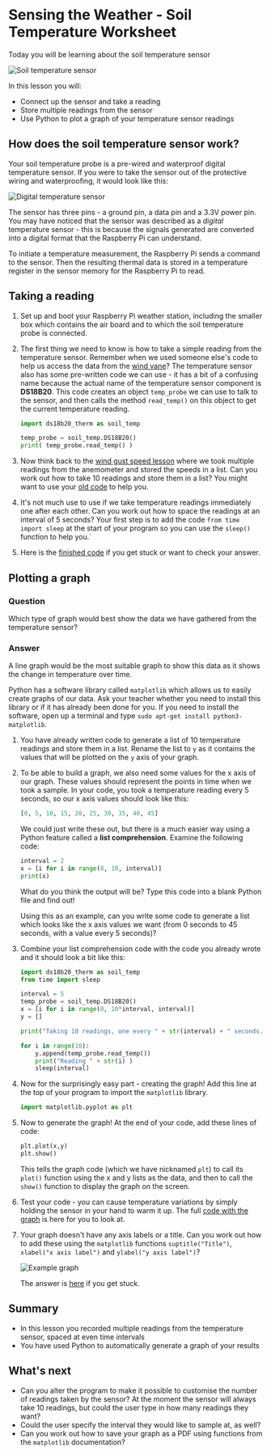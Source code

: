 # Sensing the Weather - Soil Temperature Worksheet

Today you will be learning about the soil temperature sensor

![Soil temperature sensor](images/soil_temp_sensor.png)

In this lesson you will:

- Connect up the sensor and take a reading
- Store multiple readings from the sensor
- Use Python to plot a graph of your temperature sensor readings

## How does the soil temperature sensor work?

Your soil temperature probe is a pre-wired and waterproof digital temperature sensor. If you were to take the sensor out of the protective wiring and waterproofing, it would look like this:

![Digital temperature sensor](images/bare_sensor.jpg)

The sensor has three pins - a ground pin, a data pin and a 3.3V power pin. You may have noticed that the sensor was described as a *digital* temperature sensor - this is because the signals generated are converted into a digital format that the Raspberry Pi can understand. 

To initiate a temperature measurement, the Raspberry Pi sends a command to the sensor. Then the resulting thermal data is stored in a temperature register in the sensor memory for the Raspberry Pi to read. 


## Taking a reading

1. Set up and boot your Raspberry Pi weather station, including the smaller box which contains the air board and to which the soil temperature probe is connected.

1. The first thing we need to know is how to take a simple reading from the temperature sensor. Remember when we used someone else's code to help us access the data from the [wind vane](wind_vane/worksheet.md)? The temperature sensor also has some pre-written code we can use - it has a bit of a confusing name because the actual name of the temperature sensor component is **DS18B20**. This code creates an object `temp_probe` we can use to talk to the sensor, and then calls the method `read_temp()` on this object to get the current temperature reading.


	```python
	import ds18b20_therm as soil_temp

	temp_probe = soil_temp.DS18B20()
	print( temp_probe.read_temp() )
	```

1. Now think back to the [wind gust speed lesson](wind_gust_speed/worksheet.md) where we took multiple readings from the anemometer and stored the speeds in a list. Can you work out how to take 10 readings and store them in a list? You might want to use your [old code](wind_gust_speed/code/wind_gust.py) to help you.

1. It's not much use to use if we take temperature readings immediately one after each other. Can you work out how to space the readings at an interval of 5 seconds? Your first step is to add the code `from time import sleep` at the start of your program so you can use the `sleep()` function to help you.`

1. Here is the [finished code](code/soil_multi_readings.py) if you get stuck or want to check your answer.

## Plotting a graph

### Question
Which type of graph would best show the data we have gathered from the temperature sensor?

### Answer
A line graph would be the most suitable graph to show this data as it shows the change in temperature over time. 

Python has a software library called `matplotlib` which allows us to easily create graphs of our data. Ask your teacher whether you need to install this library or if it has already been done for you. If you need to install the software, open up a terminal and type `sudo apt-get install python3-matplotlib`.

1. You have already written code to generate a list of 10 temperature readings and store them in a list. Rename the list to `y` as it contains the values that will be plotted on the `y` axis of your graph.

1. To be able to build a graph, we also need some values for the x axis of our graph. These values should represent the points in time when we took a sample. In your code, you took a temperature reading every 5 seconds, so our x axis values should look like this:

	```python
	[0, 5, 10, 15, 20, 25, 30, 35, 40, 45]
	```

	We could just write these out, but there is a much easier way using a Python feature called a **list comprehension**. Examine the following code:

	```python
	interval = 2
	x = [i for i in range(0, 10, interval)]
	print(x)
	```

	What do you think the output will be? Type this code into a blank Python file and find out!

	Using this as an example, can you write some code to generate a list which looks like the x axis values we want (from 0 seconds to 45 seconds, with a value every 5 seconds)?

1. Combine your list comprehension code with the code you already wrote and it should look a bit like this:

	```python
	import ds18b20_therm as soil_temp
	from time import sleep

	interval = 5
	temp_probe = soil_temp.DS18B20()
	x = [i for i in range(0, 10*interval, interval)]
	y = []

	print("Taking 10 readings, one every " + str(interval) + " seconds...")

	for i in range(10):
	    y.append(temp_probe.read_temp())
	    print("Reading " + str(i) )
	    sleep(interval)
	```

1. Now for the surprisingly easy part - creating the graph! Add this line at the top of your program to import the `matplotlib` library. 

	```python
	import matplotlib.pyplot as plt
	```

1. Now to generate the graph! At the end of your code, add these lines of code:

	```python
	plt.plot(x,y)
	plt.show()
	```

	This tells the graph code (which we have nicknamed `plt`) to call its `plot()` function using the x and y lists as the data, and then to call the `show()` function to display the graph on the screen. 


1. Test your code - you can cause temperature variations by simply holding the sensor in your hand to warm it up. The full [code with the graph](code/soil_temp.py) is here for you to look at.

1. Your graph doesn't have any axis labels or a title. Can you work out how to add these using the `matplotlib` functions `suptitle("Title")`, `xlabel("x axis label")` and `ylabel("y axis label")`? 

	![Example graph](images/graph_example.png)

	The answer is [here](code/soil_fancy_graph.py) if you get stuck.

## Summary

- In this lesson you recorded multiple readings from the temperature sensor, spaced at even time intervals
- You have used Python to automatically generate a graph of your results


## What's next

- Can you alter the program to make it possible to customise the number of readings taken by the sensor? At the moment the sensor will always take 10 readings, but could the user type in how many readings they want?
- Could the user specify the interval they would like to sample at, as well?
- Can you work out how to save your graph as a PDF using functions from the `matplotlib` documentation?